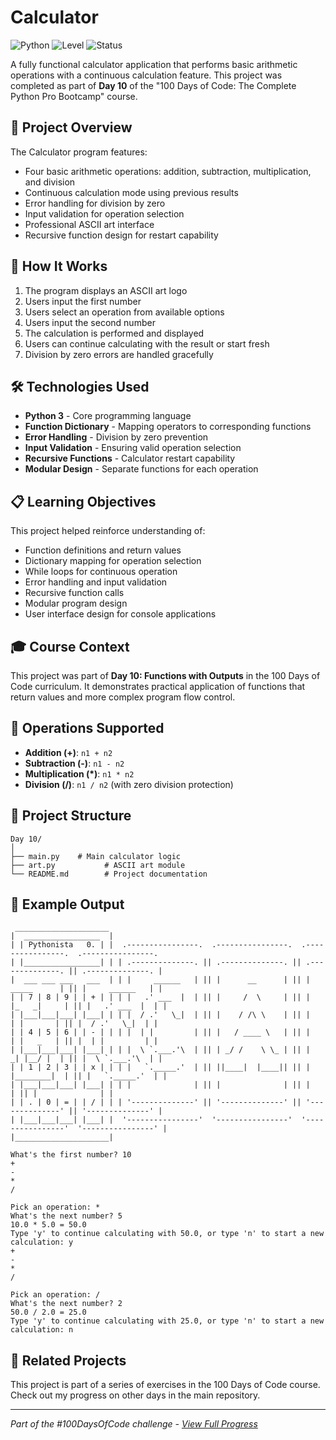 # Calculator

![Python](https://img.shields.io/badge/Python-3-blue?style=for-the-badge)
![Level](https://img.shields.io/badge/Level-Beginner-green?style=for-the-badge)
![Status](https://img.shields.io/badge/Status-Complete-brightgreen?style=for-the-badge)

A fully functional calculator application that performs basic arithmetic operations with a continuous calculation feature. This project was completed as part of **Day 10** of the "100 Days of Code: The Complete Python Pro Bootcamp" course.

## 🎯 Project Overview

The Calculator program features:
- Four basic arithmetic operations: addition, subtraction, multiplication, and division
- Continuous calculation mode using previous results
- Error handling for division by zero
- Input validation for operation selection
- Professional ASCII art interface
- Recursive function design for restart capability

## 🚀 How It Works

1. The program displays an ASCII art logo
2. Users input the first number
3. Users select an operation from available options
4. Users input the second number
5. The calculation is performed and displayed
6. Users can continue calculating with the result or start fresh
7. Division by zero errors are handled gracefully

## 🛠️ Technologies Used

- **Python 3** - Core programming language
- **Function Dictionary** - Mapping operators to corresponding functions
- **Error Handling** - Division by zero prevention
- **Input Validation** - Ensuring valid operation selection
- **Recursive Functions** - Calculator restart capability
- **Modular Design** - Separate functions for each operation

## 📋 Learning Objectives

This project helped reinforce understanding of:
- Function definitions and return values
- Dictionary mapping for operation selection
- While loops for continuous operation
- Error handling and input validation
- Recursive function calls
- Modular program design
- User interface design for console applications

## 🎓 Course Context

This project was part of **Day 10: Functions with Outputs** in the 100 Days of Code curriculum. It demonstrates practical application of functions that return values and more complex program flow control.

## 🔢 Operations Supported

- **Addition (+)**: `n1 + n2`
- **Subtraction (-)**: `n1 - n2`
- **Multiplication (*)**: `n1 * n2`
- **Division (/)**: `n1 / n2` (with zero division protection)

## 📁 Project Structure

```
Day 10/
│
├── main.py    # Main calculator logic
├── art.py           # ASCII art module
└── README.md        # Project documentation
```

## 📝 Example Output

```
 _____________________
|  _________________  |
| | Pythonista   0. | |  .----------------.  .----------------.  .----------------.  .----------------. 
| |_________________| | | .--------------. || .--------------. || .--------------. || .--------------. |
|  ___ ___ ___   ___  | | |     ______   | || |      __      | || |   _____      | || |     ______   | |
| | 7 | 8 | 9 | | + | | | |   .' ___  |  | || |     /  \     | || |  |_   _|     | || |   .' ___  |  | |
| |___|___|___| |___| | | |  / .'   \_|  | || |    / /\ \    | || |    | |       | || |  / .'   \_|  | |
| | 4 | 5 | 6 | | - | | | |  | |         | || |   / ____ \   | || |    | |   _   | || |  | |         | |
| |___|___|___| |___| | | |  \ `.___.'\  | || | _/ /    \ \_ | || |   _| |__/ |  | || |  \ `.___.'\  | |
| | 1 | 2 | 3 | | x | | | |   `._____.'  | || ||____|  |____|| || |  |________|  | || |   `._____.'  | |
| |___|___|___| |___| | | |              | || |              | || |              | || |              | |
| | . | 0 | = | | / | | | '--------------' || '--------------' || '--------------' || '--------------' |
| |___|___|___| |___| |  '----------------'  '----------------'  '----------------'  '----------------' |
|_____________________|

What's the first number? 10
+ 
- 
* 
/ 

Pick an operation: *
What's the next number? 5
10.0 * 5.0 = 50.0
Type 'y' to continue calculating with 50.0, or type 'n' to start a new calculation: y
+ 
- 
* 
/ 

Pick an operation: /
What's the next number? 2
50.0 / 2.0 = 25.0
Type 'y' to continue calculating with 25.0, or type 'n' to start a new calculation: n
```

## 🔄 Related Projects

This project is part of a series of exercises in the 100 Days of Code course. Check out my progress on other days in the main repository.

---

*Part of the #100DaysOfCode challenge - [View Full Progress](https://github.com/evncosta/100-Days-of-Code)*
